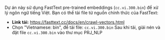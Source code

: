 Dự án này sử dụng FastText pre-trained embeddings (`cc.vi.300.bin`) để xử lý ngôn ngữ tiếng Việt.
Bạn có thể tải file từ nguồn chính thức của FastText:

- **Link tải:** https://fasttext.cc/docs/en/crawl-vectors.html
- Chọn "Vietnamese: bin", để tải file: `cc.vi.300.bin`
Sau khi tải, giải nén và đặt file `cc.vi.300.bin` vào thư mục PRJ_NLP
